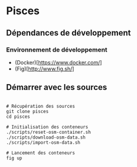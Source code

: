 # Pisces

## Dépendances de développement

### Environnement de développement

- (Docker)[https://www.docker.com/]
- (Fig)[http://www.fig.sh/]

## Démarrer avec les sources

```

# Récupération des sources
git clone pisces
cd pisces

# Initialisation des conteneurs
./scripts/reset-osm-container.sh
./scripts/download-osm-data.sh
./scripts/import-osm-data.sh

# Lancement des conteneurs
fig up

```
